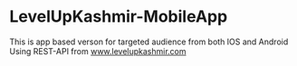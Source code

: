 # LevelUpKashmir-MobileApp
This is app based verson for targeted audience from both IOS and Android Using REST-API from www.levelupkashmir.com
